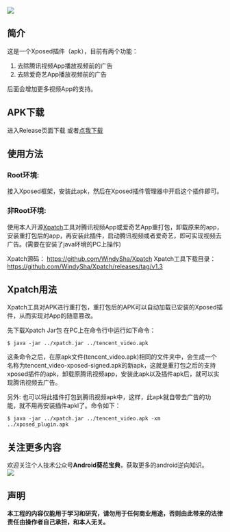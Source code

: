 ![](https://upload-images.jianshu.io/upload_images/1639238-d39849bfa8575dca.png?imageMogr2/auto-orient/strip%7CimageView2/2/w/280)
## 简介
这是一个Xposed插件（apk），目前有两个功能：
1. 去除腾讯视频App播放视频前的广告
2. 去除爱奇艺App播放视频前的广告

后面会增加更多视频App的支持。

## APK下载
进入Release页面下载
或者[点我下载](https://github.com/WindySha/RemoveVideoAdsPlugin/releases/download/v1.1/no-ads-v1.1.apk)

## 使用方法
### Root环境:
   接入Xposed框架，安装此apk，然后在Xposed插件管理器中开启这个插件即可。
### 非Root环境:
   使用本人开源[Xpatch](https://github.com/WindySha/Xpatch)工具对腾讯视频App或爱奇艺App重打包，卸载原来的app，安装重打包后的app，再安装此插件，启动腾讯视频或者爱奇艺，即可实现视频去广告。(需要在安装了java环境的PC上操作)

Xpatch源码：
https://github.com/WindySha/Xpatch
Xpatch工具下载目录：
https://github.com/WindySha/Xpatch/releases/tag/v1.3

## Xpatch用法
Xpatch工具对APK进行重打包，重打包后的APK可以自动加载已安装的Xposed插件，从而实现对App的随意篡改。

先下载Xpatch Jar包
在PC上在命令行中运行如下命令：
```
$ java -jar ../xpatch.jar ../tencent_video.apk
```
这条命令之后，在原apk文件(tencent_video.apk)相同的文件夹中，会生成一个名称为tencent_video-xposed-signed.apk的新apk，这就是重打包之后的支持xposed插件的apk，卸载原腾讯视频app，安装此apk以及插件apk后，就可以实现腾讯视频去广告。

另外:
也可以将此插件打包到腾讯视频apk中，这样，此apk就自带去广告的功能，就不用再安装插件apkl了。命令如下：
```
$ java -jar ../xpatch.jar ../tencent_video.apk -xm ../xposed_plugin.apk
```

## 关注更多内容
欢迎关注个人技术公众号**Android葵花宝典**，获取更多的android逆向知识。  
![](https://upload-images.jianshu.io/upload_images/1639238-ab6e0fceabfffdda.jpg?imageMogr2/auto-orient/strip%7CimageView2/2/w/180)
## 声明
**本工程的内容仅能用于学习和研究，请勿用于任何商业用途，否则由此带来的法律责任由操作者自己承担，和本人无关。**
